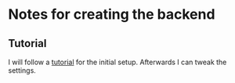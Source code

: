 # Notes for creating the backend

## Tutorial
I will follow a [tutorial](https://bezkoder.com/node-express-sequelize-postgresql/) for the initial setup. Afterwards I can tweak the settings.
